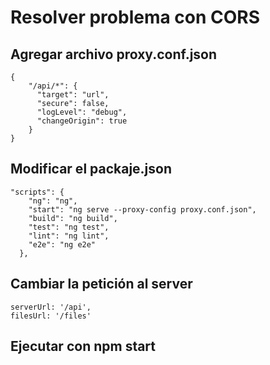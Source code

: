 # Resolver problema con CORS #

## Agregar archivo proxy.conf.json ##
```
{
    "/api/*": {
      "target": "url",
      "secure": false,
      "logLevel": "debug",
      "changeOrigin": true
    }
}
```

## Modificar el packaje.json ##
```
"scripts": {
    "ng": "ng",
    "start": "ng serve --proxy-config proxy.conf.json",
    "build": "ng build",
    "test": "ng test",
    "lint": "ng lint",
    "e2e": "ng e2e"
  },
```

## Cambiar la petición al server ##
```
serverUrl: '/api',
filesUrl: '/files'
```

## Ejecutar con npm start ##

